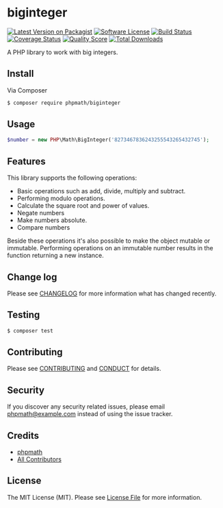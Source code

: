 # biginteger

[![Latest Version on Packagist][ico-version]][link-packagist]
[![Software License][ico-license]](LICENSE.md)
[![Build Status][ico-travis]][link-travis]
[![Coverage Status][ico-scrutinizer]][link-scrutinizer]
[![Quality Score][ico-code-quality]][link-code-quality]
[![Total Downloads][ico-downloads]][link-downloads]

A PHP library to work with big integers.

## Install

Via Composer

``` bash
$ composer require phpmath/biginteger
```

## Usage

``` php
$number = new PHP\Math\BigInteger('8273467836243255543265432745');
```
## Features

This library supports the following operations:

* Basic operations such as add, divide, multiply and subtract.
* Performing modulo operations.
* Calculate the square root and power of values.
* Negate numbers
* Make numbers absolute.
* Compare numbers

Beside these operations it's also possible to make the object mutable or immutable. Performing operations on an
immutable number results in the function returning a new instance.


## Change log

Please see [CHANGELOG](CHANGELOG.md) for more information what has changed recently.

## Testing

``` bash
$ composer test
```

## Contributing

Please see [CONTRIBUTING](CONTRIBUTING.md) and [CONDUCT](CONDUCT.md) for details.

## Security

If you discover any security related issues, please email phpmath@example.com instead of using the issue tracker.

## Credits

- [phpmath][link-author]
- [All Contributors][link-contributors]

## License

The MIT License (MIT). Please see [License File](LICENSE.md) for more information.

[ico-version]: https://img.shields.io/packagist/v/phpmath/biginteger.svg?style=flat-square
[ico-license]: https://img.shields.io/badge/license-MIT-brightgreen.svg?style=flat-square
[ico-travis]: https://img.shields.io/travis/phpmath/biginteger/master.svg?style=flat-square
[ico-scrutinizer]: https://img.shields.io/scrutinizer/coverage/g/phpmath/biginteger.svg?style=flat-square
[ico-code-quality]: https://img.shields.io/scrutinizer/g/phpmath/biginteger.svg?style=flat-square
[ico-downloads]: https://img.shields.io/packagist/dt/phpmath/biginteger.svg?style=flat-square

[link-packagist]: https://packagist.org/packages/phpmath/biginteger
[link-travis]: https://travis-ci.org/phpmath/biginteger
[link-scrutinizer]: https://scrutinizer-ci.com/g/phpmath/biginteger/code-structure
[link-code-quality]: https://scrutinizer-ci.com/g/phpmath/biginteger
[link-downloads]: https://packagist.org/packages/phpmath/biginteger
[link-author]: https://github.com/phpmath
[link-contributors]: ../../contributors
